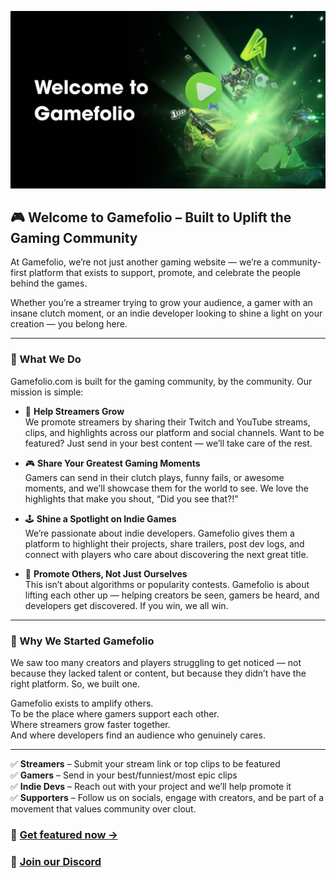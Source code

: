 ![Welcome to Gamefolio](/assets/welcome-to-gamefolio.png)

## 🎮 Welcome to Gamefolio – Built to Uplift the Gaming Community

At Gamefolio, we’re not just another gaming website — we’re a community-first platform that exists to support, promote, and celebrate the people behind the games.

Whether you’re a streamer trying to grow your audience, a gamer with an insane clutch moment, or an indie developer looking to shine a light on your creation — you belong here.

---

### 🚀 What We Do

Gamefolio.com is built for the gaming community, by the community. Our mission is simple:

* 🎥 **Help Streamers Grow**  
  We promote streamers by sharing their Twitch and YouTube streams, clips, and highlights across our platform and social channels. Want to be featured? Just send in your best content — we’ll take care of the rest.

* 🎮 **Share Your Greatest Gaming Moments**  
  Gamers can send in their clutch plays, funny fails, or awesome moments, and we’ll showcase them for the world to see. We love the highlights that make you shout, “Did you see that?!”

* 🕹️ **Shine a Spotlight on Indie Games**  
  We’re passionate about indie developers. Gamefolio gives them a platform to highlight their projects, share trailers, post dev logs, and connect with players who care about discovering the next great title.

* 🤝 **Promote Others, Not Just Ourselves**  
  This isn’t about algorithms or popularity contests. Gamefolio is about lifting each other up — helping creators be seen, gamers be heard, and developers get discovered. If you win, we all win.

---

### 💬 Why We Started Gamefolio

We saw too many creators and players struggling to get noticed — not because they lacked talent or content, but because they didn’t have the right platform. So, we built one.

Gamefolio exists to amplify others.  
To be the place where gamers support each other.  
Where streamers grow faster together.  
And where developers find an audience who genuinely cares.

---

✅ **Streamers** – Submit your stream link or top clips to be featured  
✅ **Gamers** – Send in your best/funniest/most epic clips  
✅ **Indie Devs** – Reach out with your project and we’ll help promote it  
✅ **Supporters** – Follow us on socials, engage with creators, and be part of a movement that values community over clout.

### 🎯 [Get featured now →](https://gamefolio.com/feature)

### 💬 [Join our Discord](https://discord.gg/AaknCAYNnp)